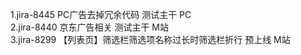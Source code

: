 1.jira-8445  PC广告去掉冗余代码   测试主干 PC  
2.jira-8440  京东广告相关   测试主干  M站  
3.jira-8299 【列表页】筛选栏筛选项名称过长时筛选栏折行  预上线  M站  
